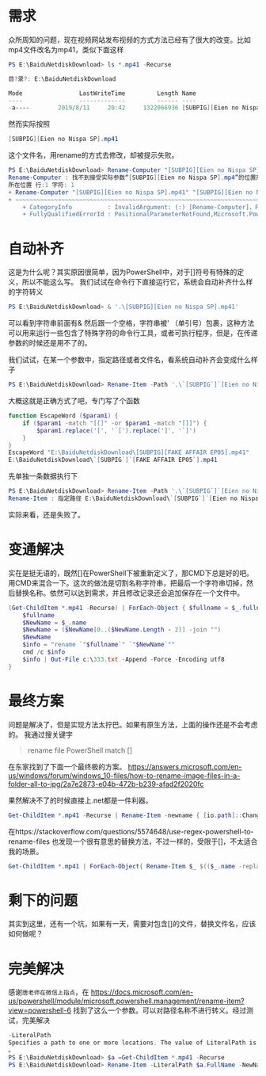 # 需求
众所周知的问题，现在视频网站发布视频的方式方法已经有了很大的改变。比如mp4文件改名为mp41，类似下面这样
```powershell
PS E:\BaiduNetdiskDownload> ls *.mp41 -Recurse

目?录?: E:\BaiduNetdiskDownload

Mode                LastWriteTime         Length Name                                                                    
----                -------------         ------ ----                                                                    
-a----        2019/8/11     20:42     1322066936 [SUBPIG][Eien no Nispa SP].mp41
```

然而实际按照

```powershell
[SUBPIG][Eien no Nispa SP].mp41
```
这个文件名，用rename的方式去修改，却被提示失败。


```powershell
PS E:\BaiduNetdiskDownload> Rename-Computer "[SUBPIG][Eien no Nispa SP].mp41" "[SUBPIG][Eien no Nispa SP].mp4"
Rename-Computer : 找不到接受实际参数“[SUBPIG][Eien no Nispa SP].mp4”的位置形式参数。
所在位置 行:1 字符: 1
+ Rename-Computer "[SUBPIG][Eien no Nispa SP].mp41" "[SUBPIG][Eien no N ...
+ ~~~~~~~~~~~~~~~~~~~~~~~~~~~~~~~~~~~~~~~~~~~~~~~~~~~~~~~~~~~~~~~~~~~~~
    + CategoryInfo          : InvalidArgument: (:) [Rename-Computer]，ParameterBindingException
    + FullyQualifiedErrorId : PositionalParameterNotFound,Microsoft.PowerShell.Commands.RenameComputerCommand
```

# 自动补齐
这是为什么呢？其实原因很简单，因为PowerShell中，对于[]符号有特殊的定义，所以不能这么写。
我们试试在命令行下直接运行它，系统会自动补齐什么样的字符转义

```powershell
PS E:\BaiduNetdiskDownload> & '.\[SUBPIG][Eien no Nispa SP].mp41'
```

可以看到字符串前面有&  然后跟一个空格，字符串被' （单引号）包裹，这种方法可以用来运行一些包含了特殊字符的命令行工具，或者可执行程序，但是，在传递参数的时候还是用不了的。

我们试试，在某一个参数中，指定路径或者文件名，看系统自动补齐会变成什么样子


```powershell
PS E:\BaiduNetdiskDownload> Rename-Item -Path '.\`[SUBPIG`]`[Eien no Nispa SP`].mp41'
```

大概这就是正确方式了吧，专门写了个函数

```powershell
function EscapeWord ($param1) {
    if ($param1 -match "[[]" -or $param1 -match "[]]") {
        $param1.replace('[', '`[').replace(']', '`]')
    }
}
EscapeWord "E:\BaiduNetdiskDownload\[SUBPIG][FAKE AFFAIR EP05].mp41"
E:\BaiduNetdiskDownload\`[SUBPIG`]`[FAKE AFFAIR EP05`].mp41
```

先单独一条数据执行下

```powershell
PS E:\BaiduNetdiskDownload> Rename-Item -Path '.\`[SUBPIG`]`[Eien no Nispa SP`].mp41' -NewName '.\`[SUBPIG`]`[Eien no Nispa SP`].mp4' 
Rename-Item : 指定路径 E:\BaiduNetdiskDownload\`[SUBPIG`]`[Eien no Nispa SP`].mp41 下的对象不存在。
```

实际来看，还是失败了。

# 变通解决
实在是挺无语的，既然[]在PowerShell下被重新定义了，那CMD下总是好的吧。用CMD来混合一下。这次的做法是切割名称字符串，把最后一个字符串切掉，然后替换名称。依然可以达到需求，并且修改记录还会追加保存在一个文件中。

```powershell
(Get-ChildItem *.mp41 -Recurse) | ForEach-Object { $fullname = $_.fullname 
    $fullname
    $NewName = $_.name
    $NewName = ($NewName[0..($NewName.Length - 2)] -join "")
    $NewName
    $info = "rename `"$fullname`" `"$NewName`""
    cmd /c $info
    $info | Out-File c:\333.txt -Append -Force -Encoding utf8
}
```


# 最终方案
问题是解决了，但是实现方法太拧巴。如果有原生方法，上面的操作还是不会考虑的。
我通过搜关键字
>rename file PowerShell match [] 

在东家找到了下面一个最终极的方案。
https://answers.microsoft.com/en-us/windows/forum/windows_10-files/how-to-rename-image-files-in-a-folder-all-to-jpg/2a7e2873-e04b-472b-b239-afad2f2020fc

果然解决不了的时候直接上.net都是一件利器。

```powershell
Get-ChildItem *.mp41 -Recurse | Rename-Item -newname { [io.path]::ChangeExtension($_.name, "mp4") }
```


在https://stackoverflow.com/questions/5574648/use-regex-powershell-to-rename-files 也发现一个很有意思的替换方法，不过一样的，受限于[]，不太适合我的场景。

```powershell
Get-ChildItem *.mp41 | ForEach-Object{ Rename-Item $_ $(($_.name -replace '^filename_+','') -replace '_+',' ') }
```


# 剩下的问题
其实到这里，还有一个坑，如果有一天，需要对包含[]的文件，替换文件名，应该如何做呢？

# 完美解决
感谢`唐老师在微信上指点`，在
https://docs.microsoft.com/en-us/powershell/module/microsoft.powershell.management/rename-item?view=powershell-6
找到了这么一个参数。可以对路径名称不进行转义。经过测试，完美解决
```powershell
-LiteralPath
Specifies a path to one or more locations. The value of LiteralPath is used exactly as it is typed. No characters are interpreted as wildcards. If the path includes escape characters, enclose it in single quotation marks. Single quotation marks tell PowerShell not to interpret any characters as escape sequences.
。
PS E:\BaiduNetdiskDownload> $a =Get-ChildItem *.mp41 -Recurse
PS E:\BaiduNetdiskDownload> Rename-Item -LiteralPath $a.FullName -NewName "[SUBPIG][FAKE AFFAIR EP05].mp4"

```
